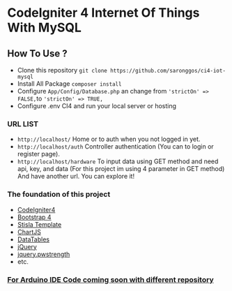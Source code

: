 # CodeIgniter 4 Internet Of Things With MySQL

## How To Use ?
- Clone this repository  ``` git clone https://github.com/saronggos/ci4-iot-mysql ```
- Install All Package ``` composer install ```
- Configure ```App/Config/Database.php``` an change from ```'strictOn' => FALSE,```to ```'strictOn' => TRUE,```
- Configure .env CI4 and run your local server or hosting

### URL LIST

- ```http://localhost/``` Home or to auth when you not logged in yet.
- ```http://localhost/auth``` Controller authentication (You can to login or register page).
- ```http://localhost/hardware``` To input data using GET method and need api, key, and data (For this project im using 4 parameter in GET method)
And have another url. You can explore it!

### The foundation of this project
- [CodeIgniter4](https://codeigniter.com/)
- [Bootstrap 4](https://getbootstrap.com/)
- [Stisla Template](https://getstisla.com/)
- [ChartJS](https://www.chartjs.org/)
- [DataTables](https://datatables.net/)
- [jQuery](https://jquery.com/)
- [jquery.pwstrength](http://matoilic.github.io/jquery.pwstrength/)
- etc.

### [For Arduino IDE Code coming soon with different repository](https://github.com/saronggos/CI4-IOT-MySQL-Arduino-Code)
